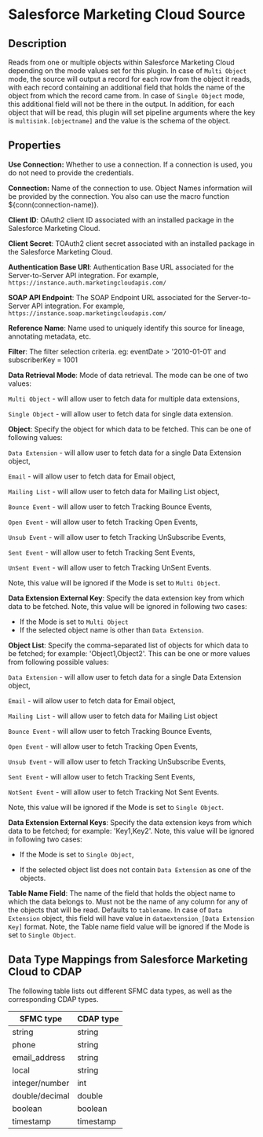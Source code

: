 # Salesforce Marketing Cloud Source

Description
-----------

Reads from one or multiple objects within Salesforce Marketing Cloud depending on the mode values set for this plugin. 
In case of `Multi Object` mode, the source will output a record for each row from the object it reads, with each record
containing an additional field that holds the name of the object from which the record came from. In case of 
`Single Object` mode, this additional field will not be there in the output. In addition, for each object that will be 
read, this plugin will set pipeline arguments where the key is `multisink.[objectname]` and the value is the schema of 
the object.

Properties
----------

**Use Connection:** Whether to use a connection. If a connection is used, you do not need to provide the credentials.

**Connection:** Name of the connection to use. Object Names information will be provided by the connection.
You also can use the macro function ${conn(connection-name)}.

**Client ID**: OAuth2 client ID associated with an installed package in the Salesforce Marketing Cloud.

**Client Secret**: TOAuth2 client secret associated with an installed package in the Salesforce Marketing Cloud.

**Authentication Base URI**: Authentication Base URL associated for the Server-to-Server API integration.
For example, `https://instance.auth.marketingcloudapis.com/`

**SOAP API Endpoint**: The SOAP Endpoint URL associated for the Server-to-Server API integration. For example,
`https://instance.soap.marketingcloudapis.com/`

**Reference Name**: Name used to uniquely identify this source for lineage, annotating metadata, etc.

**Filter**: The filter selection criteria. eg: eventDate > '2010-01-01' and subscriberKey = 1001

**Data Retrieval Mode**: Mode of data retrieval. The mode can be one of two values: 

`Multi Object` - will allow user to fetch data for multiple data extensions,  

`Single Object` - will allow user to fetch data for single data extension.

**Object**: Specify the object for which data to be fetched. This can be one of following values: 

`Data Extension` - will allow user to fetch data for a single Data Extension object,

`Email` - will allow user to fetch data for Email object,

`Mailing List` - will allow user to fetch data for Mailing List object,

`Bounce Event` - will allow user to fetch Tracking Bounce Events,

`Open Event` - will allow user to fetch Tracking Open Events,

`Unsub Event` - will allow user to fetch Tracking UnSubscribe Events,

`Sent Event` - will allow user to fetch Tracking Sent Events,

`UnSent Event` - will allow user to fetch Tracking UnSent Events.

Note, this value will be ignored if the Mode is set to `Multi Object`.  

**Data Extension External Key**: Specify the data extension key from which data to be fetched. Note, this value will 
be ignored in following two cases: 

* If the Mode is set to `Multi Object`
* If the selected object name is other than `Data Extension`. 

**Object List**: Specify the comma-separated list of objects for which data to be fetched; for example: 
'Object1,Object2'. This can be one or more values from following possible values: 

`Data Extension` - will allow user to fetch data for a single Data Extension object,

`Email` - will allow user to fetch data for Email object,

`Mailing List` - will allow user to fetch data for Mailing List object

`Bounce Event` - will allow user to fetch Tracking Bounce Events,

`Open Event` - will allow user to fetch Tracking Open Events,

`Unsub Event` - will allow user to fetch Tracking UnSubscribe Events,

`Sent Event` - will allow user to fetch Tracking Sent Events,

`NotSent Event` - will allow user to fetch Tracking Not Sent Events.

Note, this value will be ignored if the Mode is set to `Single Object`.

**Data Extension External Keys**: Specify the data extension keys from which data to be fetched; for example: 
'Key1,Key2'. Note, this value will be ignored in following two cases: 

* If the Mode is set to `Single Object`,

* If the selected object list does not contain `Data Extension` as one of the objects.

**Table Name Field**: The name of the field that holds the object name to which the data belongs to. Must not be the 
name of any column for any of the objects that will be read. Defaults to `tablename`. In case of `Data Extension` 
object, this field will have value in `dataextension_[Data Extension Key]` format. Note, the Table name field value 
will be ignored if the Mode is set to `Single Object`.

Data Type Mappings from Salesforce Marketing Cloud to CDAP
----------
The following table lists out different SFMC data types, as well as the
corresponding CDAP types. 

| SFMC type      | CDAP type     |
|----------------|---------------|
| string         | string        |
| phone          | string        |
| email_address  | string        |
| local          | string        |
| integer/number | int           |
| double/decimal | double        |
| boolean        | boolean       |
| timestamp      | timestamp     |